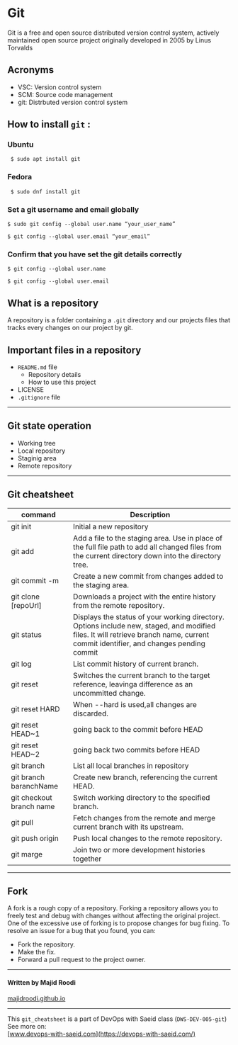 # Git
Git is a free and open source distributed version control system, actively maintained open source project originally developed in 2005 by Linus Torvalds

## Acronyms
- VSC: Version control system
- SCM: Source code management
- git: Distrbuted version control system

## How to install `git` :

### Ubuntu
```
 $ sudo apt install git
```
### Fedora
```
 $ sudo dnf install git
```
### Set a git username and email globally
```
$ sudo git config --global user.name “your_user_name”

$ git config --global user.email “your_email”
```
### Confirm that you have set the git details correctly
```
$ git config --global user.name

$ git config --global user.email
```
## What is a repository
A repository is a folder containing a `.git` directory and our projects files that tracks every changes on our project by git.

## Important files in a repository
- `README.md` file
    - Repository details
    - How to use this project
- LICENSE
- `.gitignore` file

------------------------------------------------
## Git state operation
- Working tree  
- Local repository  
- Staginig area  
- Remote repository
-------------------------------------------------



## Git cheatsheet
| command     | Description
|-------------| ------------
|git init  | Initial a new repository
|git add  | Add a file to the staging area. Use in place of the full file path to add all changed files from the current directory down into the directory tree.
|git commit -m | Create a new commit from changes added to the staging area.
|git clone [repoUrl]| Downloads a project with the entire history from the remote repository.
|git status| Displays the status of your working directory. Options include new, staged, and modified files. It will retrieve branch name, current commit identifier, and changes pending commit
|git log | List commit history of current branch. 
|git reset | Switches the current branch to the target reference, leavinga difference as an uncommitted change.
|git reset HARD |  When --hard is used,all changes are discarded.
|git reset HEAD~1 | going back to the commit before HEAD
|git reset HEAD~2 | going back two commits before HEAD
|git branch | List all local branches in repository
|git branch baranchName| Create new branch, referencing the current HEAD.
|git checkout branch name | Switch working directory to the specified branch.
|git pull | Fetch changes from the remote and merge current branch with its upstream.
|git push origin | Push local changes to the remote repository.
|git marge | Join two or more development histories together

---------------------------------------------------
## Fork
A fork is a rough copy of a repository. Forking a repository allows you to freely test and debug with changes without affecting the original project. One of the excessive use of forking is to propose changes for bug fixing. To resolve an issue for a bug that you found, you can:
- Fork the repository.
- Make the fix.
- Forward a pull request to the project owner.
--------------------------------------------------
#### Written by Majid Roodi     
[majidroodi.github.io](https://majidroodi.github.io/)  

---------------------------------------------------
This `git_cheatsheet` is a part of DevOps with Saeid class 
(`DWS-DEV-005-git`)  
See more on:  
[www.devops-with-saeid.com](https://devops-with-saeid.com/)

